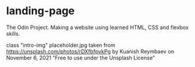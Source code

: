 # landing-page

The Odin Project. 
Making a website using learned HTML, CSS and flexbox skills.

class "intro-img" placeholder.jpg taken from 
https://unsplash.com/photos/rDXfbfpvkPg
by Kuanish Reymbaev on November 6, 2021
"Free to use under the Unsplash License"